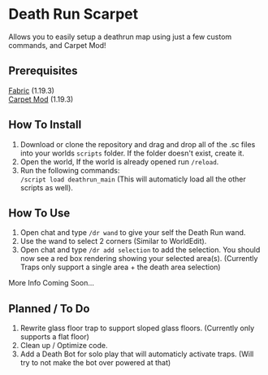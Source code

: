 # Death Run Scarpet

Allows you to easily setup a deathrun map using just a few custom commands, and Carpet Mod!

## Prerequisites
[Fabric](https://fabricmc.net/use/installer/) (1.19.3)<br>
[Carpet Mod](https://www.curseforge.com/minecraft/mc-mods/carpet/files?version=1.19.3) (1.19.3)

## How To Install
1. Download or clone the repository and drag and drop all of the .sc files into your worlds `scripts` folder. If the folder doesn't exist, create it.
2. Open the world, If the world is already opened run `/reload`.
3. Run the following commands:<br>
`/script load deathrun_main` (This will automaticly load all the other scripts as well).

## How To Use
1. Open chat and type `/dr wand` to give your self the Death Run wand.
2. Use the wand to select 2 corners (Similar to WorldEdit).
3. Open chat and type `/dr add selection` to add the selection. You should now see a red box rendering showing your selected area(s). (Currently Traps only support a single area + the death area selection)

More Info Coming Soon...

## Planned / To Do
1. Rewrite glass floor trap to support sloped glass floors. (Currently only supports a flat floor)
2. Clean up / Optimize code.
3. Add a Death Bot for solo play that will automaticly activate traps. (Will try to not make the bot over powered at that)
